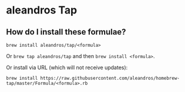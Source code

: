 # aleandros Tap

## How do I install these formulae?
`brew install aleandros/tap/<formula>`

Or `brew tap aleandros/tap` and then `brew install <formula>`.

Or install via URL (which will not receive updates):

```
brew install https://raw.githubusercontent.com/aleandros/homebrew-tap/master/Formula/<formula>.rb
```